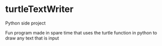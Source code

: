 # turtleTextWriter

Python side project

Fun program made in spare time that uses the turtle function in python to draw any text that is input
